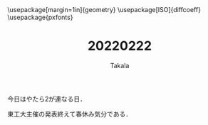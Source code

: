 ﻿---
title: 20220222
yesterday: 20220221
tomorrow: 20220223
days: 788
author: Takala
header-includes:
  - \usepackage[margin=1in]{geometry}
  - \usepackage[ISO]{diffcoeff}
  - \usepackage{pxfonts}
---


今日はやたら2が連なる日．


東工大主催の発表終えて春休み気分である．


